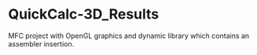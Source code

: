 # QuickCalc-3D_Results
MFC project with OpenGL graphics and dynamic library which contains an assembler insertion.
